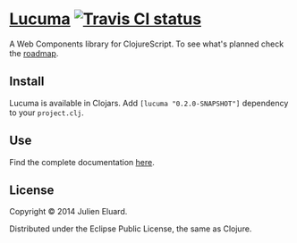 # [Lucuma](http://jeluard.github.io/lucuma) [![Travis CI status](https://secure.travis-ci.org/jeluard/lucuma.png)](http://travis-ci.org/#!/jeluard/lucuma/builds)

A Web Components library for ClojureScript. To see what's planned check the [roadmap](https://github.com/jeluard/lucuma/issues/milestones).

## Install

Lucuma is available in Clojars. Add `[lucuma "0.2.0-SNAPSHOT"]` dependency to your `project.clj`.

## Use

Find the complete documentation [here](http://jeluard.github.io/lucuma).

## License

Copyright © 2014 Julien Eluard.

Distributed under the Eclipse Public License, the same as Clojure.
